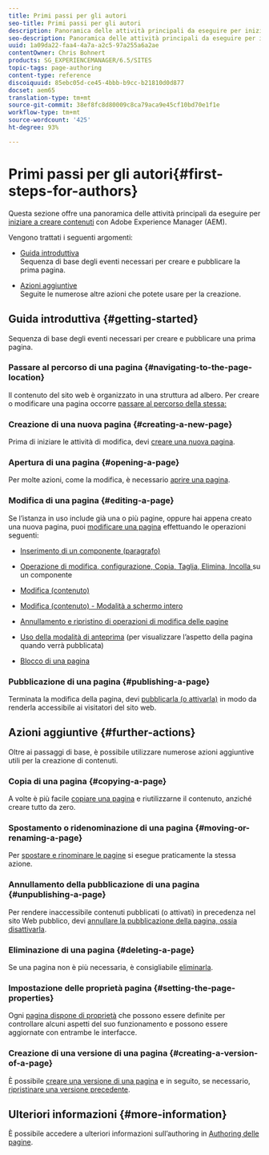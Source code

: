 ```yaml
---
title: Primi passi per gli autori
seo-title: Primi passi per gli autori
description: Panoramica delle attività principali da eseguire per iniziare a creare contenuti con AEM
seo-description: Panoramica delle attività principali da eseguire per iniziare a creare contenuti con AEM
uuid: 1a09da22-faa4-4a7a-a2c5-97a255a6a2ae
contentOwner: Chris Bohnert
products: SG_EXPERIENCEMANAGER/6.5/SITES
topic-tags: page-authoring
content-type: reference
discoiquuid: 85ebc05d-ce45-4bbb-b9cc-b21810d0d877
docset: aem65
translation-type: tm+mt
source-git-commit: 38ef8fc8d80009c8ca79aca9e45cf10bd70e1f1e
workflow-type: tm+mt
source-wordcount: '425'
ht-degree: 93%

---
```



# Primi passi per gli autori{#first-steps-for-authors}

Questa sezione offre una panoramica delle attività principali da eseguire per [iniziare a creare contenuti](/help/sites-authoring/author.md#concept-of-authoring-and-publishing) con Adobe Experience Manager (AEM).

Vengono trattati i seguenti argomenti:

* [Guida introduttiva](#getting-started)\
   Sequenza di base degli eventi necessari per creare e pubblicare la prima pagina.

* [Azioni aggiuntive](#further-actions)\
   Seguite le numerose altre azioni che potete usare per la creazione.

## Guida introduttiva {#getting-started}

Sequenza di base degli eventi necessari per creare e pubblicare una prima pagina.

### Passare al percorso di una pagina {#navigating-to-the-page-location}

Il contenuto del sito web è organizzato in una struttura ad albero. Per creare o modificare una pagina occorre [passare al percorso della stessa:](/help/sites-authoring/basic-handling.md#viewing-and-selecting-resources)

### Creazione di una nuova pagina {#creating-a-new-page}

Prima di iniziare le attività di modifica, devi [creare una nuova pagina](/help/sites-authoring/managing-pages.md#creating-a-new-page).

### Apertura di una pagina {#opening-a-page}

Per molte azioni, come la modifica, è necessario [aprire una pagina](/help/sites-authoring/managing-pages.md#opening-a-page-for-editing).

### Modifica di una pagina  {#editing-a-page}

Se l’istanza in uso include già una o più pagine, oppure hai appena creato una nuova pagina, puoi [modificare una pagina](/help/sites-authoring/editing-content.md) effettuando le operazioni seguenti:

* [Inserimento di un componente (paragrafo)](/help/sites-authoring/editing-content.md#inserting-a-component)
* [Operazione di modifica, configurazione, Copia, Taglia, Elimina, Incolla ](/help/sites-authoring/editing-content.md#edit-configure-copy-cut-delete-paste)su un componente
* [Modifica (contenuto)](/help/sites-authoring/editing-content.md#edit-content)
* [Modifica (contenuto) - Modalità a schermo intero](/help/sites-authoring/editing-content.md#edit-content-full-screen-mode)

* [Annullamento e ripristino di operazioni di modifica delle pagine](/help/sites-authoring/editing-content.md#undoing-and-redoing-page-edits)
* [Uso della modalità di anteprima](/help/sites-authoring/editing-content.md#preview-mode) (per visualizzare l’aspetto della pagina quando verrà pubblicata)
* [Blocco di una pagina](/help/sites-authoring/editing-content.md#locking-a-page)

### Pubblicazione di una pagina  {#publishing-a-page}

Terminata la modifica della pagina, devi [pubblicarla (o attivarla)](/help/sites-authoring/publishing-pages.md#main-pars-title-10) in modo da renderla accessibile ai visitatori del sito web.

## Azioni aggiuntive  {#further-actions}

Oltre ai passaggi di base, è possibile utilizzare numerose azioni aggiuntive utili per la creazione di contenuti.

### Copia di una pagina {#copying-a-page}

A volte è più facile [copiare una pagina](/help/sites-authoring/managing-pages.md#copying-and-pasting-a-page) e riutilizzarne il contenuto, anziché creare tutto da zero.

### Spostamento o ridenominazione di una pagina {#moving-or-renaming-a-page}

Per [spostare e rinominare le pagine](/help/sites-authoring/managing-pages.md#moving-or-renaming-a-page) si esegue praticamente la stessa azione.

### Annullamento della pubblicazione di una pagina  {#unpublishing-a-page}

Per rendere inaccessibile contenuti pubblicati (o attivati) in precedenza nel sito Web pubblico, devi [annullare la pubblicazione della pagina, ossia disattivarla](/help/sites-authoring/publishing-pages.md#main-pars-title-5).

### Eliminazione di una pagina {#deleting-a-page}

Se una pagina non è più necessaria, è consigliabile [eliminarla](/help/sites-authoring/managing-pages.md#deleting-a-page).

### Impostazione delle proprietà pagina  {#setting-the-page-properties}

Ogni [pagina dispone di proprietà](/help/sites-authoring/editing-page-properties.md) che possono essere definite per controllare alcuni aspetti del suo funzionamento e possono essere aggiornate con entrambe le interfacce.

### Creazione di una versione di una pagina {#creating-a-version-of-a-page}

È possibile [creare una versione di una pagina](/help/sites-authoring/working-with-page-versions.md#creating-a-new-version) e in seguito, se necessario, [ripristinare una versione precedente](/help/sites-authoring/working-with-page-versions.md#reverting-to-a-page-version).

## Ulteriori informazioni  {#more-information}

È possibile accedere a ulteriori informazioni sull’authoring in [Authoring delle pagine](/help/sites-authoring/page-authoring.md).
